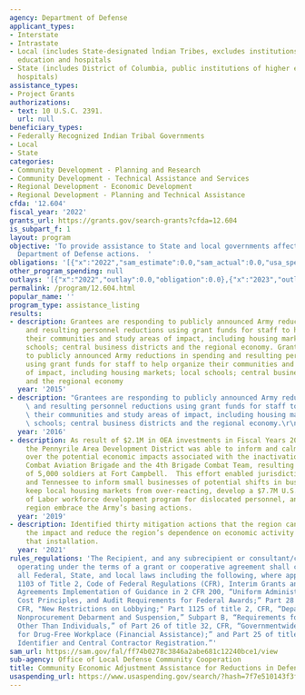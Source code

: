 ```yaml
---
agency: Department of Defense
applicant_types:
- Interstate
- Intrastate
- Local (includes State-designated lndian Tribes, excludes institutions of higher
  education and hospitals
- State (includes District of Columbia, public institutions of higher education and
  hospitals)
assistance_types:
- Project Grants
authorizations:
- text: 10 U.S.C. 2391.
  url: null
beneficiary_types:
- Federally Recognized Indian Tribal Governments
- Local
- State
categories:
- Community Development - Planning and Research
- Community Development - Technical Assistance and Services
- Regional Development - Economic Development
- Regional Development - Planning and Technical Assistance
cfda: '12.604'
fiscal_year: '2022'
grants_url: https://grants.gov/search-grants?cfda=12.604
is_subpart_f: 1
layout: program
objective: 'To provide assistance to State and local governments affected by qualifying
  Department of Defense actions.  '
obligations: '[{"x":"2022","sam_estimate":0.0,"sam_actual":0.0,"usa_spending_actual":0.0},{"x":"2023","sam_estimate":0.0,"sam_actual":0.0,"usa_spending_actual":0.0},{"x":"2024","sam_estimate":0.0,"sam_actual":0.0,"usa_spending_actual":0.0}]'
other_program_spending: null
outlays: '[{"x":"2022","outlay":0.0,"obligation":0.0},{"x":"2023","outlay":0.0,"obligation":0.0},{"x":"2024","outlay":0.0,"obligation":0.0}]'
permalink: /program/12.604.html
popular_name: ''
program_type: assistance_listing
results:
- description: Grantees are responding to publicly announced Army reductions in spending
    and resulting personnel reductions using grant funds for staff to help organize
    their communities and study areas of impact, including housing markets; local
    schools; central business districts and the regional economy. Grantees are responding
    to publicly announced Army reductions in spending and resulting personnel reductions
    using grant funds for staff to help organize their communities and study areas
    of impact, including housing markets; local schools; central business districts
    and the regional economy
  year: '2015'
- description: "Grantees are responding to publicly announced Army reductions in spending\
    \ and resulting personnel reductions using grant funds for staff to help organize\
    \ their communities and study areas of impact, including housing markets; local\
    \ schools; central business districts and the regional economy.\r\n"
  year: '2016'
- description: As result of $2.1M in OEA investments in Fiscal Years 2015 and 2017,
    the Pennyrile Area Development District was able to inform and calm its residents
    over the potential economic impacts associated with the inactivation of the 159th
    Combat Aviation Brigade and the 4th Brigade Combat Team, resulting in the loss
    of 5,000 soldiers at Fort Campbell.  This effort enabled jurisdictions in Kentucky
    and Tennessee to inform small businesses of potential shifts in business patterns,
    keep local housing markets from over-reacting, develop a $7.7M U.S. Department
    of Labor workforce development program for dislocated personnel, and help the
    region embrace the Army’s basing actions.
  year: '2019'
- description: Identified thirty mitigation actions that the region can take to counter
    the impact and reduce the region’s dependence on economic activity generated by
    that installation.
  year: '2021'
rules_regulations: 'The Recipient, and any subrecipient or consultant/contractor,
  operating under the terms of a grant or cooperative agreement shall comply with
  all Federal, State, and local laws including the following, where applicable: Part
  1103 of Title 2, Code of Federal Regulations (CFR), Interim Grants and Cooperative
  Agreements Implementation of Guidance in 2 CFR 200, “Uniform Administrative Requirements,
  Cost Principles, and Audit Requirements for Federal Awards;” Part 28 of title 32,
  CFR, "New Restrictions on Lobbying;" Part 1125 of title 2, CFR, “Department of Defense
  Nonprocurement Debarment and Suspension,” Subpart B, “Requirements for Recipients
  Other Than Individuals,” of Part 26 of title 32, CFR, “Governmentwide Requirements
  for Drug-Free Workplace (Financial Assistance);” and Part 25 of title 2, CFR, “Universal
  Identifier and Central Contractor Registration.”'
sam_url: https://sam.gov/fal/ff74b0278c3846a2abe681c12240bce1/view
sub-agency: Office of Local Defense Community Cooperation
title: Community Economic Adjustment Assistance for Reductions in Defense Spending
usaspending_url: https://www.usaspending.gov/search/?hash=7f7e510143f3f99df59eeba9c9f8e7fc
---
```


